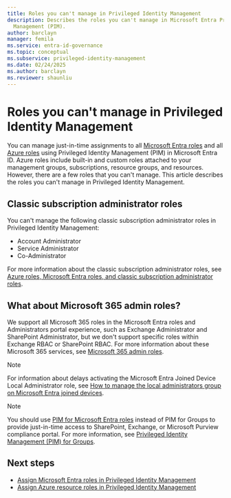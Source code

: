 ```yaml
---
title: Roles you can't manage in Privileged Identity Management
description: Describes the roles you can't manage in Microsoft Entra Privileged Identity
  Management (PIM).
author: barclayn
manager: femila
ms.service: entra-id-governance
ms.topic: conceptual
ms.subservice: privileged-identity-management
ms.date: 02/24/2025
ms.author: barclayn
ms.reviewer: shaunliu
---
```


# Roles you can't manage in Privileged Identity Management

You can manage just-in-time assignments to all [Microsoft Entra roles](~/identity/role-based-access-control/permissions-reference.md) and all [Azure roles](/azure/role-based-access-control/built-in-roles) using Privileged Identity Management (PIM) in Microsoft Entra ID. Azure roles include built-in and custom roles attached to your management groups, subscriptions, resource groups, and resources. However, there are a few roles that you can't manage. This article describes the roles you can't manage in Privileged Identity Management.

## Classic subscription administrator roles

You can't manage the following classic subscription administrator roles in Privileged Identity Management:

- Account Administrator
- Service Administrator
- Co-Administrator

For more information about the classic subscription administrator roles, see [Azure roles, Microsoft Entra roles, and classic subscription administrator roles](/azure/role-based-access-control/rbac-and-directory-admin-roles).

## What about Microsoft 365 admin roles?

We support all Microsoft 365 roles in the Microsoft Entra roles and Administrators portal experience, such as Exchange Administrator and SharePoint Administrator, but we don't support specific roles within Exchange RBAC or SharePoint RBAC. For more information about these Microsoft 365 services, see [Microsoft 365 admin roles](/microsoft-365/admin/add-users/about-admin-roles).

> [!NOTE]
> For information about delays activating the Microsoft Entra Joined Device Local Administrator role, see [How to manage the local administrators group on Microsoft Entra joined devices](../../identity/devices/assign-local-admin.md#manage-the-microsoft-entra-joined-device-local-administrator-role).

> [!NOTE]
> You should use [PIM for Microsoft Entra roles](pim-how-to-add-role-to-user.md) instead of PIM for Groups to provide just-in-time access to SharePoint, Exchange, or Microsoft Purview compliance portal. For more information, see [Privileged Identity Management (PIM) for Groups](concept-pim-for-groups.md#making-group-of-users-eligible-for-microsoft-entra-role). 

## Next steps

- [Assign Microsoft Entra roles in Privileged Identity Management](pim-how-to-add-role-to-user.md)
- [Assign Azure resource roles in Privileged Identity Management](pim-resource-roles-assign-roles.md)